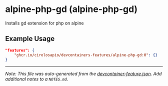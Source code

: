 
# alpine-php-gd (alpine-php-gd)

Installs gd extension for php on alpine

## Example Usage

```json
"features": {
    "ghcr.io/cirolosapio/devcontainers-features/alpine-php-gd:0": {}
}
```





---

_Note: This file was auto-generated from the [devcontainer-feature.json](https://github.com/cirolosapio/devcontainers-features/blob/main/src/alpine-php-gd/devcontainer-feature.json).  Add additional notes to a `NOTES.md`._
